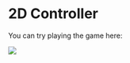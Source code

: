 # 2D Controller

You can try playing the game here:
 <div> 
  <a href="https://therenks.itch.io/2d-controller" target="_blank">
   <img src="https://img.shields.io/badge/Itch.io-FA5C5C?style=for-the-badge&logo=itch.io&logoColor=white" target="_blank">
 </a>
